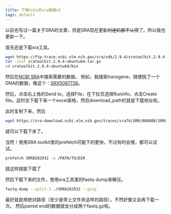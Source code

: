 ```yaml
---
title: 下载ncbi的sra数据v2
tags: default
---
```


以前也写过一篇关于SRA的文章，但是SRA现在更新~~的连妈都不认得~~了。所以我也更新一下。

首先还是下载sra工具。
```bash
wget https://ftp-trace.ncbi.nlm.nih.gov/sra/sdk/2.9.4/sratoolkit.2.9.4-ubuntu64.tar.gz
tar -zxvf sratoolkit.2.9.4-ubuntu64.tar.gz
cd sratoolkit.2.9.4-ubuntu64/bin
```

然后在[NCBI SRA](https://www.ncbi.nlm.nih.gov/sra)中搜索需要的数据。
例如，我搜索transgene，随便挑了一个DNA的数据，像这个：[SRX5097736](https://www.ncbi.nlm.nih.gov/sra/SRX5097736)。

然后，点击右上角的Send to，选择File，在下拉页选择Runinfo，点击Create file。这时会下载下来一个excel表格，然后download_path栏就是下载地址啦。

此时复制下来，然后
```bash
wget https://sra-download.ncbi.nlm.nih.gov/traces/sra74/SRR/008088/SRR8282932
```
就可以下载下来了。

当然！使用SRA toolkit里的prefetch可能下的更快，不过有时会慢，都可以试试。
```bash
prefetch SRR8282932 -o /PATH/TO/DIR
```
就这样就能下载了


然后下载下来的文件，使用sra工具里的fastq-dump来解压。
```bash
fastq-dump --split-3 ./SRR8282932 --gzip
```
最好就是用绝对路径（至少是带上文件夹这样的路径），不然好像又会再下载一次。
然后paired end的数据就会分成两个fastq.gz啦。


[-_-]:LoveJing